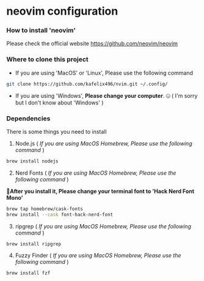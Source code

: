 # neovim configuration

### How to install 'neovim'
Please check the official website https://github.com/neovim/neovim

### Where to clone this project
- If you are using 'MacOS' or 'Linux', Please use the following command
```zsh
git clone https://github.com/kafelix496/nvim.git ~/.config/
```
- If you are using 'Windows', **Please change your computer**. :zipper_mouth_face: ( I'm sorry but I don't know about 'Windows' )

### Dependencies

There is some things you need to install

1. Node.js ( *If you are using MacOS Homebrew, Please use the following command* )

```zsh
brew install nodejs
```

2. Nerd Fonts ( *If you are using MacOS Homebrew, Please use the following command* )

:pushpin:**After you install it, Please change your terminal font to 'Hack Nerd Font Mono'**
```zsh
brew tap homebrew/cask-fonts
brew install --cask font-hack-nerd-font
```

3. ripgrep ( *If you are using MacOS Homebrew, Please use the following command* )

```zsh
brew install ripgrep
```

4. Fuzzy Finder ( *If you are using MacOS Homebrew, Please use the following command* )

```zsh
brew install fzf
```
